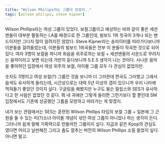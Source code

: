 ```yaml
---
title: "Wilson Philips라는 그룹이 있었지.."
tags: [wilson philips, steve kipner]
---
```


Wilson Phillips라는 여성 그룹이 있었다. 보컬그룹이고 예상하는 바와 같이 좋은 세션맨들이 대부분 활동하는 LA를 배경으로 한 그룹인데, 빌보드 1위 힛곡이 3개나 되는 밴드이지만 그다지 많이 알려지진 않았다. Steve Kipner라는 송라이터를 따라가다보니까 이분들을 걸려들었는데, 이분들의 빌보드 1위곡들은 전부 이 분들이 작곡한 것으로 되어있다. 여자 3명이 보컬을 하니까 화음을 위주로하는 보컬 + 세션맨들의 사운드로 꾸려지는 음악이라고 보면 되는데 가만히 듣다보니까 S.E.S 생각이 나는 것이다. 사나운 음악을 좋아하던 입장에서 여성 위주의 보컬, 아이돌 그룹 모두 다 관심이 없었지만. 

숫자도 3명이고 여성 보컬(?) 그룹인 것을 보니까 더 그러한데 편곡도 그러했고 그래서 음색도 유사하게 들리는데, 시간상으로는 대략 5년 이상의 갭이 있으니까 우리 나라에 먹혀들기 좋았던 것이지 싶다. 구글링을 해봤지만 누구도 윌슨 필립스와 SES가 유사하다고 한 사람은 없었던 것 같다. 뭐 내 귀에만 그렇게 들리면 그런가보다 할 뿐인데 SM 입장에서도 기존에 성공했던 그룹을 모방하고 따라가는 게 맞겠지.

내가 보는 관점에서는 SES는 훈련된 Wilson Phillips 타입의 보컬 그룹 + 일본에 그 근원을 둘 수 있는 미(?)소녀 아이돌 개념이 섞인 여성 그룹이 아니었나 하는 생각이 든다. 그러니까 쉽게 말해 기획력으로 만들어진 그룹이지 싶다. 지금과 같은 Kpop의 관심도 였다면 어리고 날씬해진 그리고 춤도 잘추는 버전의 Wilson Phillips 소릴 들었지 싶다. 아니면 말고.